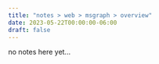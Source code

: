 ```yaml
---
title: "notes > web > msgraph > overview"
date: 2023-05-22T00:00:00-06:00
draft: false
---
```


no notes here yet...
